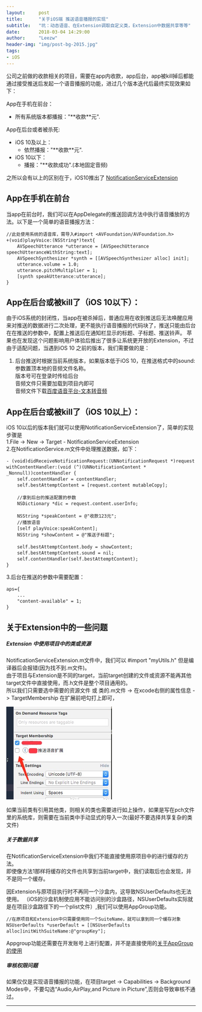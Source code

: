 ```yaml
---
layout:     post
title:      "关于iOS端 推送语音播报的实现"
subtitle:   "坑：动态语音、在Extension调取自定义类，Extension中数据共享等等"
date:       2018-03-04 14:29:00
author:     "Leezw"
header-img: "img/post-bg-2015.jpg"
tags:
- iOS
---
```



公司之前做的收款相关的项目，需要在app内收款，app后台，app被kill掉后都能通过接受推送后发起一个语音播报的功能，进过几个版本迭代后最终实现效果如下：

App在手机在前台：
* 所有系统版本都播报："\*\*收款\*\*元".

App在后台或者被杀死:
* iOS 10及以上：
	* 依然播报："\*\*收款\*\*元".
* iOS 10以下：
	* 播报："\*\*收款成功".(本地固定音频)

之所以会有以上的区别在于，iOS10推出了 [NotificationServiceExtension](https://developer.apple.com/documentation/usernotifications/unnotificationserviceextension?language=objc)

## App在手机在前台

当app在前台时，我们可以在AppDelegate的推送回调方法中执行语音播放的方法。以下是一个简单的语音播报方法：

	//此处使用系统的语音库，需导入#import <AVFoundation/AVFoundation.h>
	+(void)playVoice:(NSString*)text{
	    AVSpeechUtterance *utterance = [AVSpeechUtterance speechUtteranceWithString:text];
	    AVSpeechSynthesizer *synth = [[AVSpeechSynthesizer alloc] init];
	    utterance.volume = 1.0;
	    utterance.pitchMultiplier = 1;
	    [synth speakUtterance:utterance];
	}

## App在后台或被kill了（iOS 10以下）：

由于iOS系统的封闭性，当app在被杀掉后，普通应用在收到推送后无法唤醒应用来对推送的数据进行二次处理，更不能执行语音播报的代码块了，推送只能由后台在在推送的参数中，配置上推送后在通知栏显示的标题、子标题、推送铃声。
苹果也在发现这个问题影响用户体验后推出了很多让系统更开放的Extension，不过由于适配问题，当遇到iOS 10 之前的版本，我们需要做的是：

1. 后台推送时根据当前系统版本，如果版本低于iOS 10，在推送格式中的sound:参数置顶本地的音频文件名称。  
版本号可在登录时传给后台  
音频文件只需要加载到项目内即可  
音频文件下载[百度语音平台-文本转音频](http://developer.baidu.com/vcast)


## App在后台或被kill了（iOS 10以上）：

iOS 10以后的版本我们就可以使用NotificationServiceExtension了，简单的实现步骤是  
1.File -> New -> Target - NotificationServiceExtension  
2.在NotificationService.m文件中处理推送数据，如下：

	- (void)didReceiveNotificationRequest:(UNNotificationRequest *)request withContentHandler:(void (^)(UNNotificationContent * _Nonnull))contentHandler {
    	self.contentHandler = contentHandler;
    	self.bestAttemptContent = [request.content mutableCopy];

    	//拿到后台的推送配置的参数
    	NSDictionary *dic = request.content.userInfo;

    	NSString *speakContent = @"收款123元";
    	//播放语音
    	[self playVoice:speakContent];
    	NSString *showContent = @"推送子标题";

    	self.bestAttemptContent.body = showContent;
    	self.bestAttemptContent.sound = nil;
    	self.contentHandler(self.bestAttemptContent);
	}

3.后台在推送的参数中需要配置：

	aps={
		...
		"content-available" = 1;
	}
	


## 关于Extension中的一些问题

##### **Extension 中使用项目中的类或资源**   
NotificationServiceExtension.m文件中，我们可以 #import "myUtils.h"  但是编译器后会报错(因为找不到.m文件)。  
由于项目与Extension是不同的target，当前target创建的文件或资源不能再其他target文件中直接使用，而.h文件是整个项目通用的。  
所以我们只需要选中需要的资源文件 或 类的.m文件 -> 在xcode右侧的属性信息 -> TargetMembership  在扩展前吧勾打上即可，

![](/img/articles/notification/img1.png)

如果当前类有引用其他类，则相关的类也需要进行如上操作，如果是写在pch文件里的系统库，则需要在当前类中手动显式的导入一次(最好不要选择共享复杂的类文件)


#####  **关于数据共享**   
在NotificationServiceExtension中我们不能直接使用原项目中的进行缓存的方法。  
即使像方法1那样将缓存的文件也共享到当前target中，我们读取后也会发现，并不是同一个缓存。 

因Extension与原项目执行时不再同一个沙盒内，这导致NSUserDefaults也无法使用。 
（iOS的沙盒机制使应用不能访问别的沙盒路径，NSUserDefaults实际就是在项目沙盒路径下的一个plist文件）,我们可以使用AppGroup功能。

	//在原项目和Extension中只需要使用同一个SuiteName，就可以拿到同一个缓存对象
	NSUserDefaults *userDefault = [[NSUserDefaults alloc]initWithSuiteName:@"groupKey"];

Appgroup功能还需要在开发账号上进行配置，并不是直接使用的[关于AppGroup的使用](http://blog.csdn.net/shengpeng3344/article/details/52190997)

#####  **审核权限问题**
如果仅仅是实现语音播报的功能，在项目target -> Capabilities -> Background Modes中，不要勾选“Audio,AirPlay,and Picture in Picture”,否则会导致审核不通过。

---


